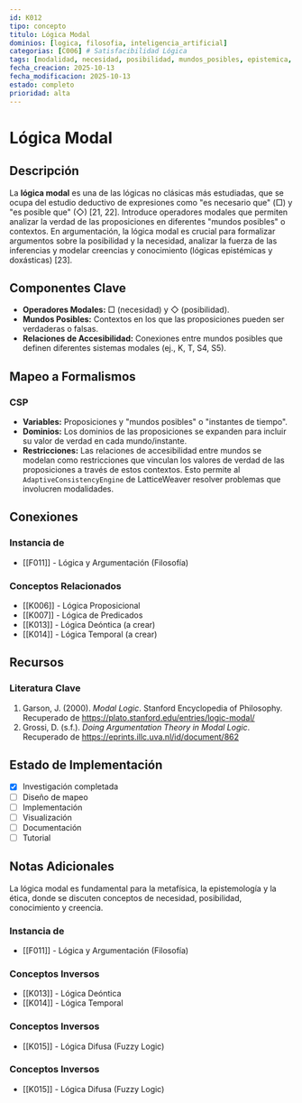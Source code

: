 ```yaml
---
id: K012
tipo: concepto
titulo: Lógica Modal
dominios: [logica, filosofia, inteligencia_artificial]
categorias: [C006] # Satisfacibilidad Lógica
tags: [modalidad, necesidad, posibilidad, mundos_posibles, epistemica, doxastica]
fecha_creacion: 2025-10-13
fecha_modificacion: 2025-10-13
estado: completo
prioridad: alta
---
```


# Lógica Modal

## Descripción

La **lógica modal** es una de las lógicas no clásicas más estudiadas, que se ocupa del estudio deductivo de expresiones como "es necesario que" (□) y "es posible que" (◇) [21, 22]. Introduce operadores modales que permiten analizar la verdad de las proposiciones en diferentes "mundos posibles" o contextos. En argumentación, la lógica modal es crucial para formalizar argumentos sobre la posibilidad y la necesidad, analizar la fuerza de las inferencias y modelar creencias y conocimiento (lógicas epistémicas y doxásticas) [23].

## Componentes Clave

-   **Operadores Modales:** □ (necesidad) y ◇ (posibilidad).
-   **Mundos Posibles:** Contextos en los que las proposiciones pueden ser verdaderas o falsas.
-   **Relaciones de Accesibilidad:** Conexiones entre mundos posibles que definen diferentes sistemas modales (ej., K, T, S4, S5).

## Mapeo a Formalismos

### CSP

-   **Variables:** Proposiciones y "mundos posibles" o "instantes de tiempo".
-   **Dominios:** Los dominios de las proposiciones se expanden para incluir su valor de verdad en cada mundo/instante.
-   **Restricciones:** Las relaciones de accesibilidad entre mundos se modelan como restricciones que vinculan los valores de verdad de las proposiciones a través de estos contextos. Esto permite al `AdaptiveConsistencyEngine` de LatticeWeaver resolver problemas que involucren modalidades.

## Conexiones

### Instancia de
- [[F011]] - Lógica y Argumentación (Filosofía)

### Conceptos Relacionados
- [[K006]] - Lógica Proposicional
- [[K007]] - Lógica de Predicados
- [[K013]] - Lógica Deóntica (a crear)
- [[K014]] - Lógica Temporal (a crear)

## Recursos

### Literatura Clave
1.  Garson, J. (2000). *Modal Logic*. Stanford Encyclopedia of Philosophy. Recuperado de https://plato.stanford.edu/entries/logic-modal/
2.  Grossi, D. (s.f.). *Doing Argumentation Theory in Modal Logic*. Recuperado de https://eprints.illc.uva.nl/id/document/862

## Estado de Implementación

- [x] Investigación completada
- [ ] Diseño de mapeo
- [ ] Implementación
- [ ] Visualización
- [ ] Documentación
- [ ] Tutorial

## Notas Adicionales

La lógica modal es fundamental para la metafísica, la epistemología y la ética, donde se discuten conceptos de necesidad, posibilidad, conocimiento y creencia.


### Instancia de
- [[F011]] - Lógica y Argumentación (Filosofía)



### Conceptos Inversos
- [[K013]] - Lógica Deóntica
- [[K014]] - Lógica Temporal



### Conceptos Inversos
- [[K015]] - Lógica Difusa (Fuzzy Logic)



### Conceptos Inversos
- [[K015]] - Lógica Difusa (Fuzzy Logic)

